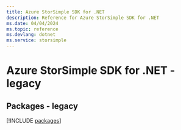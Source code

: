```yaml
---
title: Azure StorSimple SDK for .NET
description: Reference for Azure StorSimple SDK for .NET
ms.date: 04/04/2024
ms.topic: reference
ms.devlang: dotnet
ms.service: storsimple
---
```

# Azure StorSimple SDK for .NET - legacy
## Packages - legacy
[!INCLUDE [packages](storsimple-index.md)]